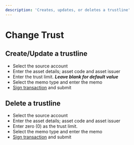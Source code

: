 ```yaml
---
description: 'Creates, updates, or deletes a trustline'
---
```


# Change Trust

## Create/Update a trustline

* Select the source account
* Enter the asset details; asset code and asset issuer
* Enter the trust limit. _**Leave blank for default value**_
* Select the memo type and enter the memo
* [Sign transaction](../wallet-actions/sign-transaction.md) and submit

## Delete a trustline

* Select the source account
* Enter the asset details; asset code and asset issuer
* Enter zero \(0\) as the trust limit.
* Select the memo type and enter the memo
* [Sign transaction](../wallet-actions/sign-transaction.md) and submit



